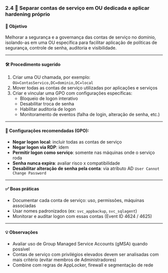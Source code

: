 ### 2.4 🧩 Separar contas de serviço em OU dedicada e aplicar hardening próprio

#### 🎯 Objetivo
Melhorar a segurança e a governança das contas de serviço no domínio, isolando-as em uma OU específica para facilitar aplicação de políticas de segurança, controle de senha, auditoria e visibilidade.

---

#### 🛠️ Procedimento sugerido

1. Criar uma OU chamada, por exemplo: `OU=ContasServico,DC=dominio,DC=local`
2. Mover todas as contas de serviço utilizadas por aplicações e serviços
3. Criar e vincular uma GPO com configurações específicas:
   - Bloqueio de logon interativo
   - Desabilitar troca de senha
   - Habilitar auditoria de logon
   - Monitoramento de eventos (falha de login, alteração de senha, etc.)

---

#### 🧾 Configurações recomendadas (GPO):

- **Negar logon local**: incluir todas as contas de serviço
- **Negar logon via RDP**: idem
- **Permitir logon como serviço**: somente nas máquinas onde o serviço roda
- **Senha nunca expira**: avaliar risco x compatibilidade
- **Desabilitar alteração de senha pela conta**: via atributo AD `User Cannot Change Password`

---

#### ✅ Boas práticas
- Documentar cada conta de serviço: uso, permissões, máquinas associadas
- Usar nomes padronizados (ex: `svc_appbackup`, `svc_sqlagent`)
- Monitorar e auditar logon com essas contas (Event ID 4624 / 4625)

---

#### 💡 Observações
- Avaliar uso de Group Managed Service Accounts (gMSA) quando possível
- Contas de serviço com privilégios elevados devem ser analisadas com mais critério (evitar membros de Administradores)
- Combine com regras de AppLocker, firewall e segmentação de rede